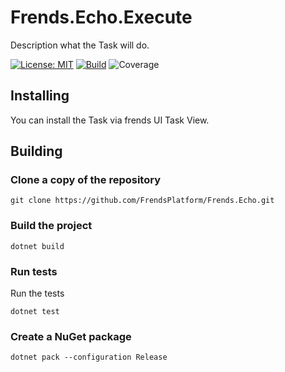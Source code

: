 # Frends.Echo.Execute
Description what the Task will do.

[![License: MIT](https://img.shields.io/badge/License-MIT-green.svg)](https://opensource.org/licenses/MIT)
[![Build](https://github.com/FrendsPlatform/Frends.Echo/actions/workflows/Execute_build_and_test_on_main.yml/badge.svg)](https://github.com/FrendsPlatform/Frends.Echo/actions)
![Coverage](https://app-github-custom-badges.azurewebsites.net/Badge?key=FrendsPlatform/Frends.Echo/Frends.Echo.Execute|main)

## Installing

You can install the Task via frends UI Task View.

## Building

### Clone a copy of the repository

`git clone https://github.com/FrendsPlatform/Frends.Echo.git`

### Build the project

`dotnet build`

### Run tests

Run the tests

`dotnet test`

### Create a NuGet package

`dotnet pack --configuration Release`
